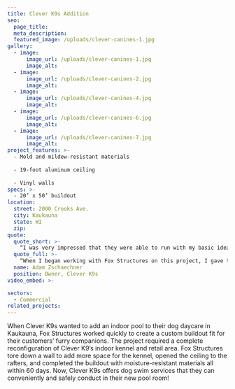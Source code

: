 ```yaml
---
title: Clever K9s Addition
seo:
  page_title:
  meta_description:
  featured_image: /uploads/clever-canines-1.jpg
gallery: 
  - image: 
      image_url: /uploads/clever-canines-1.jpg
      image_alt:
  - image: 
      image_url: /uploads/clever-canines-2.jpg
      image_alt:
  - image: 
      image_url: /uploads/clever-canines-4.jpg
      image_alt:
  - image: 
      image_url: /uploads/clever-canines-6.jpg
      image_alt:
  - image: 
      image_url: /uploads/clever-canines-7.jpg
      image_alt:
project_features: >-
  - Mold and mildew-resistant materials
  
  - 19-foot aluminum ceiling
  
  - Vinyl walls
specs: >-
  - 20’ x 50’ buildout
location:
  street: 2000 Crooks Ave.
  city: Kaukauna
  state: WI
  zip:
quote:
  quote_short: >-
    “I was very impressed that they were able to run with my basic idea and complete the project so quickly during the COVID outbreak, all while keeping the business open and operational.”
  quote_full: >-
    “When I began working with Fox Structures on this project, I gave them a piece of paper with my ideas and they made the project come through in 60 days, with no prior notice. I was very impressed that they were able to run with my basic idea and complete the project so quickly during the COVID outbreak, all while keeping the business open and operational. I absolutely recommend Fox Structures to anyone looking for high-quality builders who work quickly to accomplish your vision.”
  name: Adam Zschaechner
  position: Owner, Clever K9s
video_embed: >-

sectors:
  - Commercial
related_projects: 
---
```


When Clever K9s wanted to add an indoor pool to their dog daycare in Kaukauna, Fox Structures worked quickly to create a custom buildout fit for their customers’ furry companions. The project required a complete reconfiguration of Clever K9’s indoor kennel and retail area. Fox Structures tore down a wall to add more space for the kennel, opened the ceiling to the rafters, and completed the buildout with moisture-resistant materials all within 60 days. Now, Clever K9s offers dog swim services that they can conveniently and safely conduct in their new pool room!

